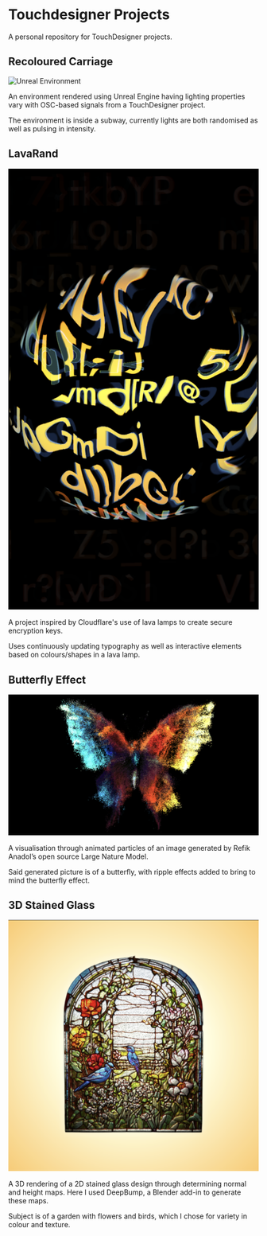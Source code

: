 # Touchdesigner Projects

A personal repository for TouchDesigner projects.

## Recoloured Carriage

![Unreal Environment](RecolouredCarriage/RecolouredCarriage_ss.png)

An environment rendered using Unreal Engine having lighting properties vary with OSC-based signals from a TouchDesigner project.

The environment is inside a subway, currently lights are both randomised as well as pulsing in intensity.

## LavaRand 

![LavaRand visual](LavaRand/LavaRand_ss.png)

A project inspired by Cloudflare's use of lava lamps to create secure encryption keys. 

Uses continuously updating typography as well as interactive elements based on colours/shapes in a lava lamp.

## Butterfly Effect

![Particle Art](ButterflyEffect/ButterflyEffect_ss.png)

A visualisation through animated particles of an image generated by Refik Anadol’s open source Large Nature Model.

Said generated picture is of a butterfly, with ripple effects added to bring to mind the butterfly effect.

## 3D Stained Glass

![Stained Glass](3DStainedGlass/3dstainedglass_ss.png)

A 3D rendering of a 2D stained glass design through determining normal and height maps. Here I used DeepBump, a Blender add-in to generate these maps.

Subject is of a garden with flowers and birds, which I chose for variety in colour and texture. 
